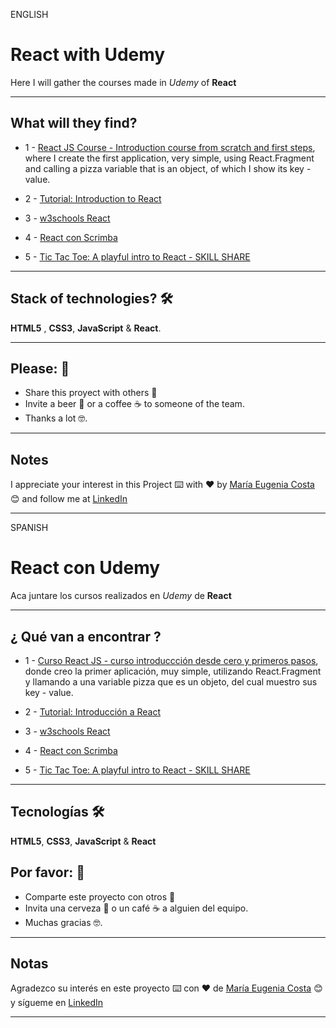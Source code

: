 ENGLISH

# React with Udemy

Here I will gather the courses made in *Udemy* of **React**

---

## What will they find?

- 1 - [React JS Course - Introduction course from scratch and first steps](https://github.com/eugenia1984/react-varios-cursos/tree/main/01_react_js_course_de_introduction_from_zero_first_steps), where I create the first application, very simple, using React.Fragment and calling a pizza variable that is an object, of which I show its key - value.

- 2 - [Tutorial: Introduction to React](https://github.com/eugenia1984/react-varios-cursos/tree/main/02_tutorial_introduccion_a_react)

- 3 - [w3schools React](https://github.com/eugenia1984/react-varios-cursos/tree/main/03_react_con_w3schools)

- 4 - [React con Scrimba](https://github.com/eugenia1984/react-varios-cursos/tree/main/04_scrimba)

- 5 - [Tic Tac Toe: A playful intro to React - SKILL SHARE](https://github.com/eugenia1984/react-varios-cursos/tree/main/05_skill_chare_tic_tac_toe)

---

## Stack of technologies?  🛠️

**HTML5** , **CSS3**, **JavaScript** & **React**.


---
 


## Please: 🎁

* Share this proyect with others 📢
* Invite a beer 🍺 or a coffee ☕  to someone of the team. 
* Thanks a lot 🤓.


---

## Notes

I appreciate your interest in this Project ⌨️ with ❤️ by [María Eugenia Costa](https://github.com/eugenia1984) 😊 and follow me at [LinkedIn](http://www.linkedin.com/in/maríaeugeniacosta) 

---


SPANISH


# React con Udemy

Aca juntare los cursos realizados en *Udemy* de **React**

---

## ¿ Qué van a encontrar ?

- 1 - [Curso React JS - curso introduccción desde cero y primeros pasos](https://github.com/eugenia1984/react-varios-cursos/tree/main/01_react_js_curso_de_introduccion_desde_cero_primeros_pasos), donde creo la primer aplicación, muy simple, utilizando React.Fragment y llamando a una variable pizza que es un objeto, del cual muestro sus key - value.


- 2 - [Tutorial: Introducción a React](https://github.com/eugenia1984/react-varios-cursos/tree/main/02_tutorial_introduccion_a_react)

- 3 - [w3schools React](https://github.com/eugenia1984/react-varios-cursos/tree/main/03_react_con_w3schools)

- 4 - [React con Scrimba](https://github.com/eugenia1984/react-varios-cursos/tree/main/04_scrimba)

- 5 - [Tic Tac Toe: A playful intro to React - SKILL SHARE](https://github.com/eugenia1984/react-varios-cursos/tree/main/05_skill_chare_tic_tac_toe)
---


## Tecnologías 🛠️

**HTML5**, **CSS3**,  **JavaScript** & **React**





## Por favor: 🎁

* Comparte este proyecto con otros 📢
* Invita una cerveza 🍺 o un café ☕ a alguien del equipo.
* Muchas gracias 🤓.

---

## Notas

Agradezco su interés en este proyecto ⌨️ con ❤️ de [María Eugenia Costa](https://github.com/eugenia1984) 😊 y sígueme en [LinkedIn](http://www.linkedin.com/in/maríaeugeniacosta)


---


